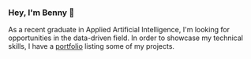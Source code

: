 ### Hey, I'm Benny 👋

As a recent graduate in Applied Artificial Intelligence, I'm looking for opportunities in the data-driven field. 
In order to showcase my technical skills, I have a [portfolio](https://github.com/bennyho94/Benny.github.io) listing some of my projects.
